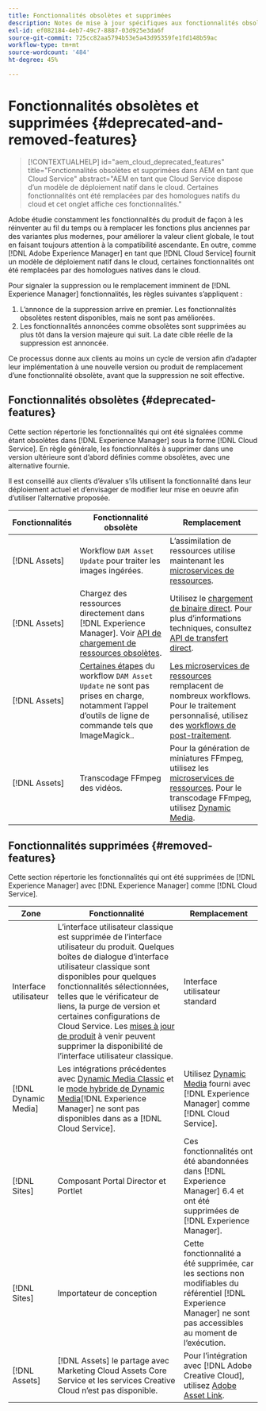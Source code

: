 ```yaml
---
title: Fonctionnalités obsolètes et supprimées
description: Notes de mise à jour spécifiques aux fonctionnalités obsolètes et supprimées dans [!DNL Adobe Experience Manager] as a [!DNL Cloud Service].
exl-id: ef082184-4eb7-49c7-8887-03d925e3da6f
source-git-commit: 725cc82aa5794b53e5a43d95359fe1fd148b59ac
workflow-type: tm+mt
source-wordcount: '484'
ht-degree: 45%

---
```


# Fonctionnalités obsolètes et supprimées {#deprecated-and-removed-features}

>[!CONTEXTUALHELP]
>id="aem_cloud_deprecated_features"
>title="Fonctionnalités obsolètes et supprimées dans AEM en tant que Cloud Service"
>abstract="AEM en tant que Cloud Service dispose d’un modèle de déploiement natif dans le cloud. Certaines fonctionnalités ont été remplacées par des homologues natifs du cloud et cet onglet affiche ces fonctionnalités."


Adobe étudie constamment les fonctionnalités du produit de façon à les réinventer au fil du temps ou à remplacer les fonctions plus anciennes par des variantes plus modernes, pour améliorer la valeur client globale, le tout en faisant toujours attention à la compatibilité ascendante. En outre, comme [!DNL Adobe Experience Manager] en tant que [!DNL Cloud Service] fournit un modèle de déploiement natif dans le cloud, certaines fonctionnalités ont été remplacées par des homologues natives dans le cloud.

Pour signaler la suppression ou le remplacement imminent de [!DNL Experience Manager] fonctionnalités, les règles suivantes s’appliquent :

1. L’annonce de la suppression arrive en premier. Les fonctionnalités obsolètes restent disponibles, mais ne sont pas améliorées.
1. Les fonctionnalités annoncées comme obsolètes sont supprimées au plus tôt dans la version majeure qui suit. La date cible réelle de la suppression est annoncée.

Ce processus donne aux clients au moins un cycle de version afin d’adapter leur implémentation à une nouvelle version ou produit de remplacement d’une fonctionnalité obsolète, avant que la suppression ne soit effective.

## Fonctionnalités obsolètes {#deprecated-features}

Cette section répertorie les fonctionnalités qui ont été signalées comme étant obsolètes dans [!DNL Experience Manager] sous la forme [!DNL Cloud Service]. En règle générale, les fonctionnalités à supprimer dans une version ultérieure sont d’abord définies comme obsolètes, avec une alternative fournie.

Il est conseillé aux clients d’évaluer s’ils utilisent la fonctionnalité dans leur déploiement actuel et d’envisager de modifier leur mise en oeuvre afin d’utiliser l’alternative proposée.

| Fonctionnalités | Fonctionnalité obsolète | Remplacement |
| ------------ | ------------------ | ----------- |
| [!DNL Assets] | Workflow `DAM Asset Update` pour traiter les images ingérées. | L’assimilation de ressources utilise maintenant les [microservices de ressources](/help/assets/asset-microservices-overview.md). |
| [!DNL Assets] | Chargez des ressources directement dans [!DNL Experience Manager]. Voir [API de chargement de ressources obsolètes](/help/assets/developer-reference-material-apis.md#deprecated-asset-upload-api). | Utilisez le [chargement de binaire direct](/help/assets/add-assets.md). Pour plus d’informations techniques, consultez [API de transfert direct](/help/assets/developer-reference-material-apis.md#upload-binary). |
| [!DNL Assets] | [Certaines étapes](/help/assets/developer-reference-material-apis.md#post-processing-workflows-steps) du workflow `DAM Asset Update` ne sont pas prises en charge, notamment l’appel d’outils de ligne de commande tels que ImageMagick.. | [Les microservices de ressources](/help/assets/asset-microservices-overview.md) remplacent de nombreux workflows. Pour le traitement personnalisé, utilisez des [workflows de post-traitement](/help/assets/asset-microservices-configure-and-use.md#post-processing-workflows). |
| [!DNL Assets] | Transcodage FFmpeg des vidéos. | Pour la génération de miniatures FFmpeg, utilisez les [microservices de ressources](/help/assets/asset-microservices-overview.md). Pour le transcodage FFmpeg, utilisez [Dynamic Media](/help/assets/manage-video-assets.md). |

## Fonctionnalités supprimées {#removed-features}

Cette section répertorie les fonctionnalités qui ont été supprimées de [!DNL Experience Manager] avec [!DNL Experience Manager] comme [!DNL Cloud Service].

| Zone | Fonctionnalité | Remplacement |
| ------------ | ------------------ | ----------- |
| Interface utilisateur | L’interface utilisateur classique est supprimée de l’interface utilisateur du produit. Quelques boîtes de dialogue d’interface utilisateur classique sont disponibles pour quelques fonctionnalités sélectionnées, telles que le vérificateur de liens, la purge de version et certaines configurations de Cloud Service. Les [mises à jour de produit](/help/release-notes/home.md) à venir peuvent supprimer la disponibilité de l’interface utilisateur classique. | Interface utilisateur standard |
| [!DNL Dynamic Media] | Les intégrations précédentes avec [Dynamic Media Classic](https://experienceleague.adobe.com/docs/experience-manager-65/administering/integration/scene7.html?lang=fr#integration) et le [mode hybride de Dynamic Media](https://experienceleague.adobe.com/docs/experience-manager-65/assets/dynamic/config-dynamic.html?lang=fr#dynamic)[!DNL Experience Manager] ne sont pas disponibles dans as a [!DNL Cloud Service]. | Utilisez [Dynamic Media](/help/assets/dynamic-media/dynamic-media.md) fourni avec [!DNL Experience Manager] comme [!DNL Cloud Service]. |
| [!DNL Sites] | Composant Portal Director et Portlet | Ces fonctionnalités ont été abandonnées dans [!DNL Experience Manager] 6.4 et ont été supprimées de [!DNL Experience Manager]. |
| [!DNL Sites] | Importateur de conception | Cette fonctionnalité a été supprimée, car les sections non modifiables du référentiel [!DNL Experience Manager] ne sont pas accessibles au moment de l’exécution. |
| [!DNL Assets] | [!DNL Assets] le partage avec Marketing Cloud Assets Core Service et les services Creative Cloud n’est pas disponible. | Pour l’intégration avec [!DNL Adobe Creative Cloud], utilisez [Adobe Asset Link](https://helpx.adobe.com/fr/enterprise/using/adobe-asset-link.html). |
